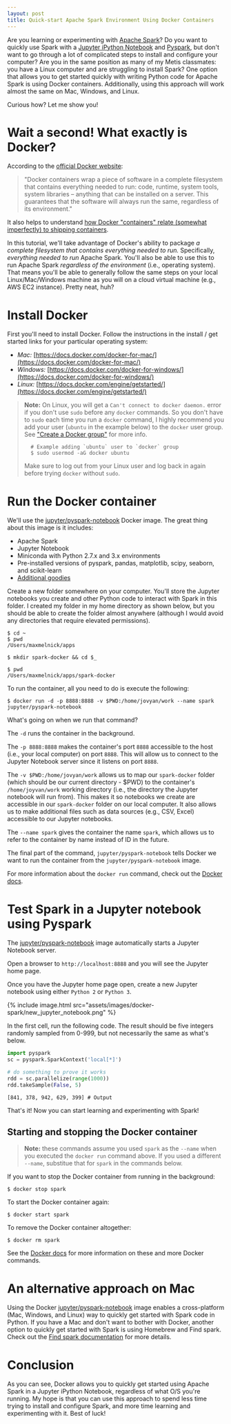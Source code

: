 ```yaml
---
layout: post
title: Quick-start Apache Spark Environment Using Docker Containers
---
```


Are you learning or experimenting with [Apache Spark](http://spark.apache.org/)? Do you want to quickly use Spark with a [Jupyter iPython Notebook](http://jupyter.org/) and [Pyspark](https://spark.apache.org/docs/0.9.0/python-programming-guide.html), but don't want to go through a lot of complicated steps to install and configure your computer? Are you in the same position as many of my Metis classmates: you have a Linux computer and are struggling to install Spark? One option that allows you to get started quickly with writing Python code for Apache Spark is using Docker containers. Additionally, using this approach will work almost the same on Mac, Windows, and Linux.

Curious how? Let me show you!

# Wait a second! What exactly is Docker?

According to the [official Docker website](https://www.docker.com/what-docker):

>"Docker containers wrap a piece of software in a complete filesystem that contains everything needed to run: code, runtime, system tools, system libraries – anything that can be installed on a server. This guarantees that the software will always run the same, regardless of its environment."

It also helps to understand [how Docker "containers" relate (somewhat imperfectly) to shipping containers](https://www.ctl.io/developers/blog/post/docker-and-shipping-containers-a-useful-but-imperfect-analogy/).

In this tutorial, we'll take advantage of Docker's ability to package _a complete filesystem that contains everything needed to run._ Specifically, _everything needed to run_ Apache Spark. You'll also be able to use this to run Apache Spark _regardless of the environment_ (i.e., operating system). That means you'll be able to generally follow the same steps on your local Linux/Mac/Windows machine as you will on a cloud virtual machine (e.g., AWS EC2 instance). Pretty neat, huh?

# Install Docker

First you'll need to install Docker. Follow the instructions in the install / get started links for your particular operating system:

- *Mac:* [https://docs.docker.com/docker-for-mac/](https://docs.docker.com/docker-for-mac/)
- *Windows:* [https://docs.docker.com/docker-for-windows/](https://docs.docker.com/docker-for-windows/)
- *Linux:* [https://docs.docker.com/engine/getstarted/](https://docs.docker.com/engine/getstarted/)

> **Note:** On Linux, you will get a `Can't connect to docker daemon.` error if you don't use `sudo` before any `docker` commands. So you don't have to `sudo` each time you run a `docker` command, I highly recommend you add your user (`ubuntu` in the example below) to the `docker` user group. See ["Create a Docker group"](https://docs.docker.com/engine/installation/linux/ubuntulinux/#create-a-docker-group) for more info.
>
>       # Example adding `ubuntu` user to `docker` group
>       $ sudo usermod -aG docker ubuntu
>
> Make sure to log out from your Linux user and log back in again before trying `docker` without `sudo`.

# Run the Docker container

We'll use the [jupyter/pyspark-notebook][1] Docker image. The great thing about this image is it includes:

- Apache Spark
- Jupyter Notebook
- Miniconda with Python 2.7.x and 3.x environments
- Pre-installed versions of pyspark, pandas, matplotlib, scipy, seaborn, and scikit-learn
- [Additional goodies][1]

Create a new folder somewhere on your computer. You'll store the Jupyter notebooks you create and other Python code to interact with Spark in this folder. I created my folder in my home directory as shown below, but you should be able to create the folder almost anywhere (although I would avoid any directories that require elevated permissions).

    $ cd ~
    $ pwd
    /Users/maxmelnick/apps

    $ mkdir spark-docker && cd $_

    $ pwd
    /Users/maxmelnick/apps/spark-docker

To run the container, all you need to do is execute the following:

    $ docker run -d -p 8888:8888 -v $PWD:/home/jovyan/work --name spark jupyter/pyspark-notebook


What's going on when we run that command?

The `-d` runs the container in the background.

The `-p 8888:8888` makes the container's port `8888` accessible to the host (i.e., your local computer) on port `8888`. This will allow us to connect to the Jupyter Notebook server since it listens on port `8888`.

The `-v $PWD:/home/jovyan/work` allows us to map our `spark-docker` folder (which should be our current directory - $PWD) to the container's `/home/joyvan/work` working directory (i.e., the directory the Jupyter notebook will run from). This makes it so notebooks we create are accessible in our `spark-docker` folder on our local computer. It also allows us to make additional files such as data sources (e.g., CSV, Excel) accessible to our Jupyter notebooks.

The `--name spark` gives the container the name `spark`, which allows us to refer to the container by name instead of ID in the future.

The final part of the command, `jupyter/pyspark-notebook` tells Docker we want to run the container from the `jupyter/pyspark-notebook` image.

For more information about the `docker run` command, check out the [Docker docs](https://docs.docker.com/engine/reference/commandline/run/).

# Test Spark in a Jupyter notebook using Pyspark

The [jupyter/pyspark-notebook][1] image automatically starts a Jupyter Notebook server.

Open a browser to `http://localhost:8888` and you will see the Jupyter home page.

Once you have the Jupyter home page open, create a new Jupyter notebook using either `Python 2` or `Python 3`.

{% include image.html src="assets/images/docker-spark/new_jupyter_notebook.png" %}

In the first cell, run the following code. The result should be five integers randomly sampled from 0-999, but not necessarily the same as what's below.

~~~python
import pyspark
sc = pyspark.SparkContext('local[*]')

# do something to prove it works
rdd = sc.parallelize(range(1000))
rdd.takeSample(False, 5)
~~~




    [841, 378, 942, 629, 399] # Output

That's it! Now you can start learning and experimenting with Spark!

## Starting and stopping the Docker container

> **Note:** these commands assume you used `spark` as the `--name` when you executed the `docker run` command above. If you used a different `--name`, substitue that for `spark` in the commands below.

If you want to stop the Docker container from running in the background:

    $ docker stop spark

To start the Docker container again:

    $ docker start spark

To remove the Docker container altogether:

    $ docker rm spark

See the [Docker docs](https://docs.docker.com/engine/reference/commandline/) for more information on these and more Docker commands.

# An alternative approach on Mac

Using the Docker [jupyter/pyspark-notebook][1] image enables a cross-platform (Mac, Windows, and Linux) way to quickly get started with Spark code in Python. If you have a Mac and don't want to bother with Docker, another option to quickly get started with Spark is using Homebrew and Find spark. Check out the [Find spark documentation](https://github.com/minrk/findspark) for more details.


# Conclusion

As you can see, Docker allows you to quickly get started using Apache Spark in a Jupyter iPython Notebook, regardless of what O/S you're running. My hope is that you can use this approach to spend less time trying to install and configure Spark, and more time learning and experimenting with it. Best of luck!

[1]: https://github.com/jupyter/docker-stacks/tree/master/pyspark-notebook